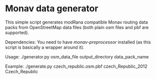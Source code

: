Monav data generator
====================

This simple script generates modRana compatible Monav routing data packs from OpenStreetMap data files (both plain osm files and pbf are supported).

Dependencies:
You need to have _monav-preprocessor_ installed (as this script is basically a wrapper around it).

Usage:
./generator.py osm_data_file output_directory data_pack_name

Example:
./generate.py czech_republic.osm.pbf czech_Republic_2012 Czech_Republic
